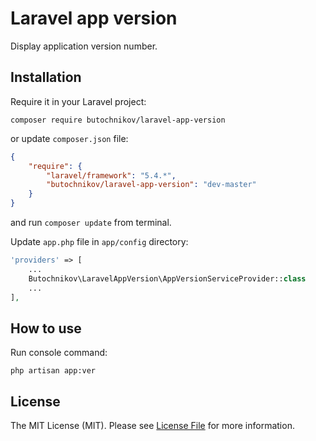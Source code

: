 # Laravel app version

Display application version number.

## Installation

Require it in your Laravel project:

    composer require butochnikov/laravel-app-version

or update `composer.json` file:
   
   ```json
   {
       "require": {
           "laravel/framework": "5.4.*",
           "butochnikov/laravel-app-version": "dev-master"
       }
   }
   ```

and run `composer update` from terminal.

Update `app.php` file in `app/config` directory:

```php
'providers' => [
    ...
    Butochnikov\LaravelAppVersion\AppVersionServiceProvider::class
    ...
],
```

## How to use

Run console command:

    php artisan app:ver

## License

The MIT License (MIT). Please see [License File](LICENSE.md) for more information.